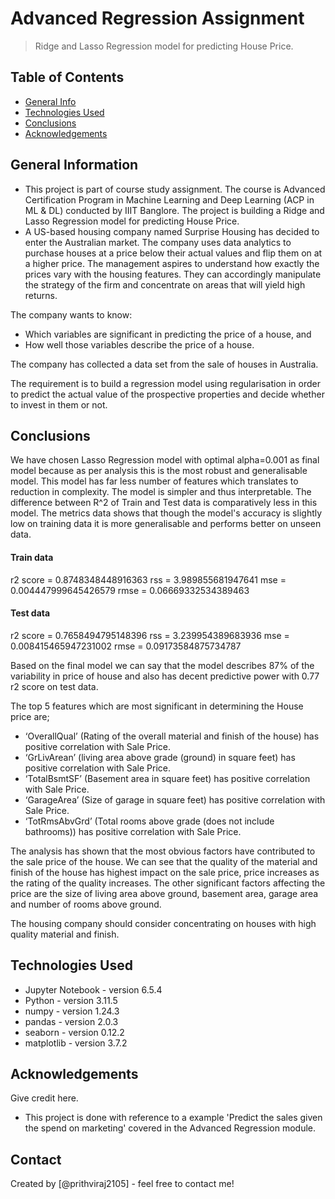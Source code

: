 # Advanced Regression Assignment
> Ridge and Lasso Regression model for predicting House Price.


## Table of Contents
* [General Info](#general-information)
* [Technologies Used](#technologies-used)
* [Conclusions](#conclusions)
* [Acknowledgements](#acknowledgements)

<!-- You can include any other section that is pertinent to your problem -->

## General Information
- This project is part of course study assignment. The course is Advanced Certification Program in Machine Learning and Deep Learning (ACP in ML & DL) conducted by IIIT Banglore. The project is building a Ridge and Lasso Regression model for predicting House Price.
- A US-based housing company named Surprise Housing has decided to enter the Australian market. The company uses data analytics to purchase houses at a price below their actual values and flip them on at a higher price. The management aspires to understand how exactly the prices vary with the housing features. They can accordingly manipulate the strategy of the firm and concentrate on areas that will yield high returns.

The company wants to know:
- Which variables are significant in predicting the price of a house, and
- How well those variables describe the price of a house.

The company has collected a data set from the sale of houses in Australia.

The requirement is to build a regression model using regularisation in order to predict the actual value of the prospective properties and decide whether to invest in them or not.

<!-- You don't have to answer all the questions - just the ones relevant to your project. -->

## Conclusions

We have chosen Lasso Regression model with optimal alpha=0.001 as final model because as per analysis this is the most robust and generalisable model.
This model has far less number of features which translates to reduction in complexity. The model is simpler and thus interpretable.
The difference between R^2 of Train and Test data is comparatively less in this model. The metrics data shows that though the model's accuracy is slightly low on training data it is more generalisable and performs better on unseen data.
#### Train data

r2 score = 0.8748348448916363 rss = 3.989855681947641 mse = 0.004447999645426579 rmse = 0.06669332534389463

#### Test data
r2 score = 0.7658494795148396 rss = 3.239954389683936 mse = 0.008415465947231002 rmse = 0.09173584875734787

Based on the final model we can say that the model describes 87% of the variability in price of house and also has decent predictive power with 0.77 r2 score on test data.

The top 5 features which are most significant in determining the House price are;
- ‘OverallQual’ (Rating of the overall material and finish of the house) has positive correlation with Sale Price.
- ‘GrLivArean’ (living area above grade (ground) in square feet) has positive correlation with Sale Price.
- ‘TotalBsmtSF’ (Basement area in square feet) has positive correlation with Sale Price.
- ‘GarageArea’ (Size of garage in square feet) has positive correlation with Sale Price.
- ‘TotRmsAbvGrd’ (Total rooms above grade (does not include bathrooms)) has positive correlation with Sale Price.

The analysis has shown that the most obvious factors have contributed to the sale price of the house. We can see that the quality of the material and finish of the house has highest impact on the sale price, price increases as the rating of the quality increases. The other significant factors affecting the price are the size of living area above ground, basement area, garage area and number of rooms above ground.

The housing company should consider concentrating on houses with high quality material and finish.
<!-- You don't have to answer all the questions - just the ones relevant to your project. -->


## Technologies Used
- Jupyter Notebook - version 6.5.4
- Python - version 3.11.5
- numpy - version 1.24.3
- pandas - version 2.0.3
- seaborn - version 0.12.2
- matplotlib - version 3.7.2

<!-- As the libraries versions keep on changing, it is recommended to mention the version of library used in this project -->

## Acknowledgements
Give credit here.
- This project is done with reference to a example 'Predict the sales given the spend on marketing' covered in the Advanced Regression module.


## Contact
Created by [@prithviraj2105] - feel free to contact me!


<!-- Optional -->
<!-- ## License -->
<!-- This project is open source and available under the [... License](). -->

<!-- You don't have to include all sections - just the one's relevant to your project -->
